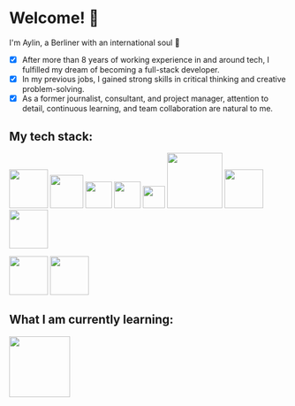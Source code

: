 # Welcome! :wave:

I'm Aylin, a Berliner with an international soul :herb: 
- [x] After more than 8 years of working experience in and around tech, I fulfilled my dream of becoming a full-stack developer.
- [x] In my previous jobs, I gained strong skills in critical thinking and creative problem-solving.
- [x] As a former journalist, consultant, and project manager, attention to detail, continuous learning, and team collaboration are natural to me.

## My tech stack:

  <img src="https://upload.wikimedia.org/wikipedia/commons/d/d9/Node.js_logo.svg" width="70"> <img src="https://upload.wikimedia.org/wikipedia/commons/a/a7/React-icon.svg" width="60"> <img src="https://upload.wikimedia.org/wikipedia/commons/6/6a/JavaScript-logo.png" width="48"> 
  <img src="https://upload.wikimedia.org/wikipedia/commons/6/61/HTML5_logo_and_wordmark.svg" width="48">
  <img src="https://upload.wikimedia.org/wikipedia/commons/d/d5/CSS3_logo_and_wordmark.svg" width="40">
  <img src="https://upload.wikimedia.org/wikipedia/commons/e/eb/MongoDB_Logo.png" width="100">
  <img src="https://upload.wikimedia.org/wikipedia/commons/6/64/Expressjs.png" width="70">
  <img src="http://blog.comperiosearch.com/wp-content/uploads/2012/09/handlebars_logo.png" width="70">
  
  <img src="https://upload.wikimedia.org/wikipedia/commons/9/9a/Visual_Studio_Code_1.35_icon.svg" width="70"> <img src="https://upload.wikimedia.org/wikipedia/commons/e/e0/Git-logo.svg" width="70">



## What I am currently learning:

<img src="https://upload.wikimedia.org/wikipedia/commons/a/af/Logo_of_Hugo_the_static_website_generator.svg" width="110">


